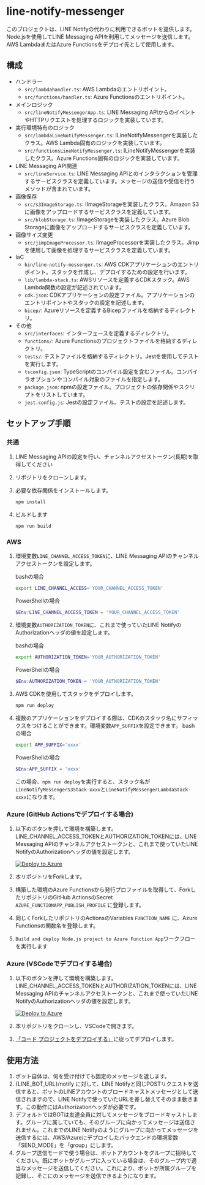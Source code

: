 # line-notify-messenger

このプロジェクトは、LINE Notifyの代わりに利用できるボットを提供します。Node.jsを使用してLINE Messaging APIを利用してメッセージを送信します。  
AWS LambdaまたはAzure Functionsをデプロイ先として使用します。  

## 構成

- ハンドラー
  - `src/lambdahandler.ts`: AWS Lambdaのエントリポイント。
  - `src/functions/handler.ts`: Azure Functionsのエントリポイント。
- メインロジック
  - `src/lineNotifyMessengerApp.ts`: LINE Messaging APIからのイベントやHTTPリクエストを処理するロジックを実装しています。
- 実行環境特有のロジック
  - `src/lambdaLineNotifyMessenger.ts`: ILineNotifyMessengerを実装したクラス。AWS Lambda固有のロジックを実装しています。
  - `src/functionsLineNotifyMessenger.ts`: ILineNotifyMessengerを実装したクラス。Azure Functions固有のロジックを実装しています。
- LINE Messaging API関連
  - `src/lineService.ts`: LINE Messaging APIとのインタラクションを管理するサービスクラスを定義しています。メッセージの送信や受信を行うメソッドが含まれています。
- 画像保存
  - `src/s3ImageStorage.ts`: IImageStorageを実装したクラス。Amazon S3に画像をアップロードするサービスクラスを定義しています。
  - `src/blobStorage.ts`: IImageStorageを実装したクラス。Azure Blob Storageに画像をアップロードするサービスクラスを定義しています。
- 画像サイズ変更
  - `src/jimpImageProcessor.ts`: IImageProcessorを実装したクラス。Jimpを使用して画像を処理するサービスクラスを定義しています。
- IaC
  - `bin/line-notify-messenger.ts`: AWS CDKアプリケーションのエントリポイント。スタックを作成し、デプロイするための設定を行います。
  - `lib/lambda-stack.ts`: AWSリソースを定義するCDKスタック。AWS Lambda関数の設定が記述されています。
  - `cdk.json`: CDKアプリケーションの設定ファイル。アプリケーションのエントリポイントやスタックの設定を記述します。
  - `bicep/`: Azureリソースを定義するBicepファイルを格納するディレクトリ。
- その他
  - `src/interfaces`: インターフェースを定義するディレクトリ。
  - `functions/`: Azure Functionsのプロジェクトファイルを格納するディレクトリ。
  - `tests/`: テストファイルを格納するディレクトリ。Jestを使用してテストを実行します。
  - `tsconfig.json`: TypeScriptのコンパイル設定を含むファイル。コンパイラオプションやコンパイル対象のファイルを指定します。
  - `package.json`: npmの設定ファイル。プロジェクトの依存関係やスクリプトをリストしています。
  - `jest.config.js`: Jestの設定ファイル。テストの設定を記述します。

## セットアップ手順

### 共通

1. LINE Messaging APIの設定を行い、チャンネルアクセストークン(長期)を取得してください
2. リポジトリをクローンします。
3. 必要な依存関係をインストールします。

   ```bash
   npm install
   ```

4. ビルドします

   ```bash
   npm run build
   ```
### AWS

1. 環境変数`LINE_CHANNEL_ACCESS_TOKEN`に、LINE Messaging APIのチャンネルアクセストークンを設定します。

   bashの場合

   ```bash
   export LINE_CHANNEL_ACCESS='YOUR_CHANNEL_ACCESS_TOKEN'
   ```

   PowerShellの場合

   ```powershell
   $Env:LINE_CHANNEL_ACCESS_TOKEN = 'YOUR_CHANNEL_ACCESS_TOKEN'
   ```

2. 環境変数`AUTHORIZATION_TOKEN`に、これまで使っていたLINE NotifyのAuthorizationヘッダの値を設定します。

   bashの場合

   ```bash
   export AUTHORIZATION_TOKEN='YOUR_AUTHORIZATION_TOKEN'
   ```

   PowerShellの場合

   ```powershell
   $Env:AUTHORIZATION_TOKEN = 'YOUR_AUTHORIZATION_TOKEN'
   ```

3. AWS CDKを使用してスタックをデプロイします。

   ```bash
   npm run deploy
   ```

4. 複数のアプリケーションをデプロイする際は、CDKのスタック名にサフィックスをつけることができます。環境変数`APP_SUFFIX`を設定できます。
   bashの場合

   ```bash
   export APP_SUFFIX='xxxx'
   ```

   PowerShellの場合

   ```powershell
   $Env:APP_SUFFIX = 'xxxx'
   ```

   この場合、`npm run deploy`を実行すると、スタック名が`LineNotifyMessengerS3Stack-xxxx`と`LineNotifyMessengerLambdaStack-xxxx`になります。

### Azure (GitHub Actionsでデプロイする場合)

1. 以下のボタンを押して環境を構築します。LINE_CHANNEL_ACCESS_TOKENとAUTHORIZATION_TOKENには、LINE Messaging APIのチャンネルアクセストークンと、これまで使っていたLINE NotifyのAuthorizationヘッダの値を設定します。

   [![Deploy to Azure](https://aka.ms/deploytoazurebutton)](https://portal.azure.com/#create/Microsoft.Template/uri/https%3A%2F%2Fkenichiro-kimura.github.io%2Fline-notify-messenger%2Fazuredeploy.json)

2. 本リポジトリをForkします。

3. 構築した環境のAzure Functionsから発行プロファイルを取得して、ForkしたリポジトリのGitHub ActionsのSecret `AZURE_FUNCTIONAPP_PUBLISH_PROFILE` に登録します。

4. 同じくForkしたリポジトリのActionsのVariables `FUNCTION_NAME` に、Azure Functionsの関数名を登録します。

5. `Build and deploy Node.js project to Azure Function App`ワークフローを実行します

### Azure (VSCodeでデプロイする場合)

1. 以下のボタンを押して環境を構築します。LINE_CHANNEL_ACCESS_TOKENとAUTHORIZATION_TOKENには、LINE Messaging APIのチャンネルアクセストークンと、これまで使っていたLINE NotifyのAuthorizationヘッダの値を設定します。

   [![Deploy to Azure](https://aka.ms/deploytoazurebutton)](https://portal.azure.com/#create/Microsoft.Template/uri/https%3A%2F%2Fkenichiro-kimura.github.io%2Fline-notify-messenger%2Fazuredeploy.json)

2. 本リポジトリをクローンし、VSCodeで開きます。

3. [「コード プロジェクトをデプロイする」](https://learn.microsoft.com/ja-jp/azure/azure-functions/flex-consumption-how-to?tabs=azure-cli%2Cvs-code-publish&pivots=programming-language-javascript#deploy-your-code-project)に従ってデプロイします。

## 使用方法

1. ボット自体は、何を受け付けても固定のメッセージを返します。
2. {LINE_BOT_URL}/notify に対して、LINE Notifyと同じPOSTリクエストを送信すると、ボットのLINEアカウントのブロードキャストメッセージとして送信されますので、LINE Notifyで使っていたURLを差し替えてそのまま動きます。この動作にはAuthorizationヘッダが必要です。
3. デフォルトではBOTは友達全員に対してメッセージをブロードキャストします。グループに属していても、そのグループに向かってメッセージは送信されません。これまでのLINE Notifyのようにグループに向かってメッセージを送信するには、AWS/Azureにデプロイしたバックエンドの環境変数「SEND_MODE」を「group」にします。
4. グループ送信モードで使う場合は、ボットアカウントをグループに招待してください。既にボットがグループに入っている場合は、そのグループ内で適当なメッセージを送信してください。これにより、ボットが所属グループを記録し、そこにのメッセージを送信できるようになります。
